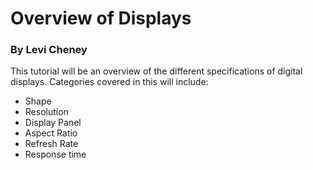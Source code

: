 # Overview of Displays
### By Levi Cheney
This tutorial will be an overview of the different specifications of digital displays. Categories covered in this will include:
- Shape
- Resolution
- Display Panel
- Aspect Ratio
- Refresh Rate
- Response time
